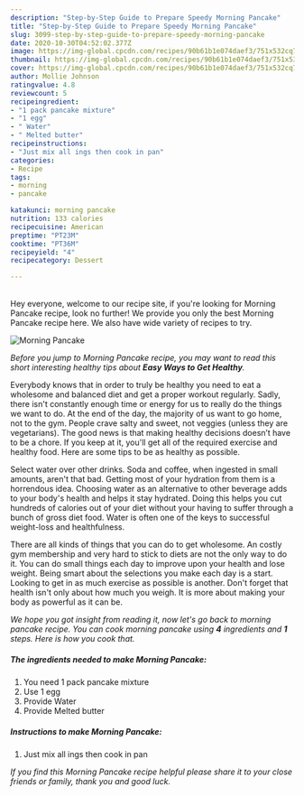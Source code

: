 ```yaml
---
description: "Step-by-Step Guide to Prepare Speedy Morning Pancake"
title: "Step-by-Step Guide to Prepare Speedy Morning Pancake"
slug: 3099-step-by-step-guide-to-prepare-speedy-morning-pancake
date: 2020-10-30T04:52:02.377Z
image: https://img-global.cpcdn.com/recipes/90b61b1e074daef3/751x532cq70/morning-pancake-recipe-main-photo.jpg
thumbnail: https://img-global.cpcdn.com/recipes/90b61b1e074daef3/751x532cq70/morning-pancake-recipe-main-photo.jpg
cover: https://img-global.cpcdn.com/recipes/90b61b1e074daef3/751x532cq70/morning-pancake-recipe-main-photo.jpg
author: Mollie Johnson
ratingvalue: 4.8
reviewcount: 5
recipeingredient:
- "1 pack pancake mixture"
- "1 egg"
- " Water"
- " Melted butter"
recipeinstructions:
- "Just mix all ings then cook in pan"
categories:
- Recipe
tags:
- morning
- pancake

katakunci: morning pancake 
nutrition: 133 calories
recipecuisine: American
preptime: "PT23M"
cooktime: "PT36M"
recipeyield: "4"
recipecategory: Dessert

---
```

<br>
Hey everyone, welcome to our recipe site, if you're looking for Morning Pancake recipe, look no further! We provide you only the best Morning Pancake recipe here. We also have wide variety of recipes to try.
<br>


![Morning Pancake](https://img-global.cpcdn.com/recipes/90b61b1e074daef3/751x532cq70/morning-pancake-recipe-main-photo.jpg)

<i>Before you jump to Morning Pancake recipe, you may want to read this short interesting healthy tips about <strong>Easy Ways to Get Healthy</strong>.</i>

Everybody knows that in order to truly be healthy you need to eat a wholesome and balanced diet and get a proper workout regularly. Sadly, there isn't constantly enough time or energy for us to really do the things we want to do. At the end of the day, the majority of us want to go home, not to the gym. People crave salty and sweet, not veggies (unless they are vegetarians). The good news is that making healthy decisions doesn’t have to be a chore. If you keep at it, you'll get all of the required exercise and healthy food. Here are some tips to be as healthy as possible.

Select water over other drinks. Soda and coffee, when ingested in small amounts, aren't that bad. Getting most of your hydration from them is a horrendous idea. Choosing water as an alternative to other beverage adds to your body's health and helps it stay hydrated. Doing this helps you cut hundreds of calories out of your diet without your having to suffer through a bunch of gross diet food. Water is often one of the keys to successful weight-loss and healthfulness.

There are all kinds of things that you can do to get wholesome. An costly gym membership and very hard to stick to diets are not the only way to do it. You can do small things each day to improve upon your health and lose weight. Being smart about the selections you make each day is a start. Looking to get in as much exercise as possible is another. Don't forget that health isn't only about how much you weigh. It is more about making your body as powerful as it can be. 


<i>We hope you got insight from reading it, now let's go back to morning pancake recipe. You can cook morning pancake using <strong>4</strong> ingredients and <strong>1</strong> steps. Here is how you cook that.
</i>

##### The ingredients needed to make Morning Pancake:

1. You need 1 pack pancake mixture
1. Use 1 egg
1. Provide  Water
1. Provide  Melted butter


##### Instructions to make Morning Pancake:

1. Just mix all ings then cook in pan


<i>If you find this Morning Pancake recipe helpful please share it to your close friends or family, thank you and good luck.</i>
